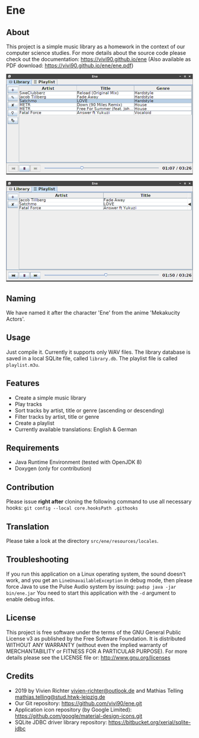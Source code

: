 Ene
===

About
-----
This project is a simple music library as a homework in the context of our computer science studies.
For more details about the source code please check out the documentation: https://vivi90.github.io/ene
(Also available as PDF download: https://vivi90.github.io/ene/ene.pdf)

_![Screenshot library tab](docs/images/screenshot_library.png)_

_![Screenshot playlist tab](docs/images/screenshot_playlist.png)_

Naming
------
We have named it after the character 'Ene' from the anime 'Mekakucity Actors'.

Usage
-----
Just compile it.
Currently it supports only WAV files.
The library database is saved in a local SQLite file, called `library.db`.
The playlist file is called `playlist.m3u`.

Features
--------
* Create a simple music library
* Play tracks
* Sort tracks by artist, title or genre (ascending or descending)
* Filter tracks by artist, title or genre
* Create a playlist
* Currently available translations: English & German

Requirements
------------
* Java Runtime Environment (tested with OpenJDK 8)
* Doxygen (only for contribution)

Contribution
------------
Please issue **right after** cloning the following command to use all necessary hooks:
`git config --local core.hooksPath .githooks`

Translation
-----------
Please take a look at the directory `src/ene/resources/locales`.

Troubleshooting
---------------
If you run this application on a Linux operating system, the sound doesn't work,
and you get an `LineUnavailableException` in debug mode, then please force Java to use the Pulse Audio system by issuing: `padsp java -jar bin/ene.jar`
You need to start this application with the `-d` argument to enable debug infos.

License
-------
This project is free software under the terms of the GNU General Public License v3 as published by the Free Software Foundation.
It is distributed WITHOUT ANY WARRANTY (without even the implied warranty of MERCHANTABILITY or FITNESS FOR A PARTICULAR PURPOSE).
For more details please see the LICENSE file or: http://www.gnu.org/licenses

Credits
-------
* 2019 by Vivien Richter <vivien-richter@outlook.de> and Mathias Telling <mathias.telling@stud.htwk-leipzig.de>
* Our Git repository: https://github.com/vivi90/ene.git
* Application icon repository (by Google Limited): https://github.com/google/material-design-icons.git
* SQLite JDBC driver library repository: https://bitbucket.org/xerial/sqlite-jdbc
